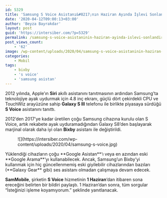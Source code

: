 ```yaml
---
id: 5329
title: 'Samsung S Voice Asistanı&#8217;nın Haziran Ayında İşlevi Sonlandırılacak'
date: '2020-04-12T09:00:13+03:00'
author: 'Beyza Bayrakdar'
layout: post
guid: 'https://intersiber.com/?p=5329'
permalink: /samsung-s-voice-asistaninin-haziran-ayinda-islevi-sonlandirilacak/
post_views_count:
    - '62'
image: /wp-content/uploads/2020/04/samsung-s-voice-asistaninin-haziran-ayinda-islevi-sonlandirilacak-1.jpg
categories:
    - Mobil
tags:
    - bixby
    - 's voice'
    - 'samsung asistan'
---
```


2012 yılında, Apple’ın **Siri** akıllı asistanını tanıtmasının ardından Samsung’ta teknolojiye ayak uydurmak için 4.8 inç ekranı, güçlü dört çekirdekli CPU ve TouchWiz arayüzüne sahip **Galaxy S III** telefonu ile birlikte piyasaya sürdüğü **S Voice** asistanını tanıttı.

2012’den 2017’ye kadar üretilen çoğu Samsung cihazına kurulu olan S Voice, artık rekabete ayak uyduramadığından Galaxy S8’den başlayarak marjinal olarak daha iyi olan **Bixby** asistanı ile değiştirildi.

<figure class="wp-block-image size-large">![](https://intersiber.com/wp-content/uploads/2020/04/samsung-s-voice.jpg)</figure>Yüklendiği cihazların çoğu **Google Asistan**‘ı veya en azından eski **Google Arama**‘yı kullanabilecek. Ancak, Samsung’un Bixby’yi kullanmak için hiç güncellenmemiş eski giyilebilir cihazlarından bazıları (**Galaxy Gear** gibi) ses asistanı olmadan çalışmaya devam edecek.

**SamMobile**, şirketin **S Voice** hizmetinin **1 Haziran**‘dan itibaren sona ereceğini belirten bir bildiri paylaştı. 1 Haziran’dan sonra, tüm sorgular “İsteğinizi işleme koyamıyorum.” şeklinde yanıtlanacak.
